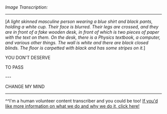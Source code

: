 *Image Transcription:*

---

\[*A light skinned masculine person wearing a blue shirt and black pants, holding a white cup. Their face is blurred. Their legs are crossed, and they are in front of a fake wooden desk, in front of which is two pieces of paper with the text on them. On the desk, there is a Physics textbook, a computer, and various other things. The wall is white and there are black closed blinds. The floor is carpetted with black and has some stripes on it.*]

YOU DON'T DESERVE

TO PASS  

\---

CHANGE MY MIND

---

^^I'm&#32;a&#32;human&#32;volunteer&#32;content&#32;transcriber&#32;and&#32;you&#32;could&#32;be&#32;too!&#32;[If&#32;you'd&#32;like&#32;more&#32;information&#32;on&#32;what&#32;we&#32;do&#32;and&#32;why&#32;we&#32;do&#32;it,&#32;click&#32;here!](https://www.reddit.com/r/TranscribersOfReddit/wiki/index)
